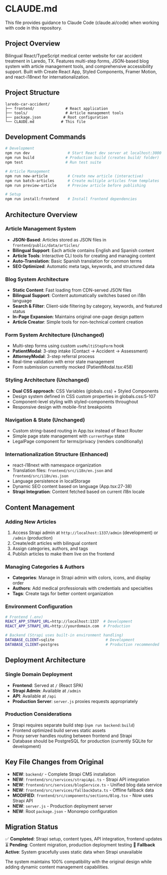 # CLAUDE.md

This file provides guidance to Claude Code (claude.ai/code) when working with code in this repository.

## Project Overview

Bilingual React/TypeScript medical center website for car accident treatment in Laredo, TX. Features multi-step forms, JSON-based blog system with article management tools, and comprehensive accessibility support. Built with Create React App, Styled Components, Framer Motion, and react-i18next for internationalization.

## Project Structure

```
laredo-car-accident/
├── frontend/              # React application
├── tools/                 # Article management tools
├── package.json          # Root configuration
└── CLAUDE.md            # This file
```

## Development Commands

```bash
# Development
npm run dev                 # Start React dev server at localhost:3000
npm run build              # Production build (creates build/ folder)
npm test                   # Run test suite

# Article Management
npm run new-article         # Create new article (interactive)
npm run batch-articles      # Create multiple articles from templates
npm run preview-article     # Preview article before publishing

# Setup
npm run install:frontend    # Install frontend dependencies
```

## Architecture Overview

### Article Management System
- **JSON-Based**: Articles stored as JSON files in `frontend/public/data/articles/`
- **Bilingual Support**: Each article contains English and Spanish content
- **Article Tools**: Interactive CLI tools for creating and managing content
- **Auto-Translation**: Basic Spanish translation for common terms
- **SEO Optimized**: Automatic meta tags, keywords, and structured data

### Blog System Architecture
- **Static Content**: Fast loading from CDN-served JSON files
- **Bilingual Support**: Content automatically switches based on i18n language
- **Search & Filter**: Client-side filtering by category, keywords, and featured status
- **In-Page Expansion**: Maintains original one-page design pattern
- **Article Creator**: Simple tools for non-technical content creation

### Form System Architecture (Unchanged)
- Multi-step forms using custom `useMultiStepForm` hook
- **PatientModal**: 3-step intake (Contact → Accident → Assessment)
- **AttorneyModal**: 3-step referral process
- Real-time validation with error state management
- Form submission currently mocked (PatientModal.tsx:458)

### Styling Architecture (Unchanged)
- **Dual CSS approach**: CSS Variables (globals.css) + Styled Components
- Design system defined in CSS custom properties in globals.css:5-107
- Component-level styling with styled-components throughout
- Responsive design with mobile-first breakpoints

### Navigation & State (Unchanged)
- Custom string-based routing in App.tsx instead of React Router
- Simple page state management with `currentPage` state
- LegalPage component for terms/privacy (renders conditionally)

### Internationalization Structure (Enhanced)
- react-i18next with namespace organization
- Translation files: `frontend/src/i18n/en.json` and `frontend/src/i18n/es.json`
- Language persistence in localStorage
- Dynamic SEO content based on language (App.tsx:27-38)
- **Strapi Integration**: Content fetched based on current i18n locale

## Content Management

### Adding New Articles
1. Access Strapi admin at `http://localhost:1337/admin` (development) or `/admin` (production)
2. Create/edit articles with bilingual content
3. Assign categories, authors, and tags
4. Publish articles to make them live on the frontend

### Managing Categories & Authors
- **Categories**: Manage in Strapi admin with colors, icons, and display order
- **Authors**: Add medical professionals with credentials and specialties
- **Tags**: Create tags for better content organization

### Environment Configuration
```bash
# Frontend (.env)
REACT_APP_STRAPI_URL=http://localhost:1337  # Development
REACT_APP_STRAPI_URL=http://yourdomain.com  # Production

# Backend (Strapi uses built-in environment handling)
DATABASE_CLIENT=sqlite                       # Development
DATABASE_CLIENT=postgres                     # Production recommended
```

## Deployment Architecture

### Single Domain Deployment
- **Frontend**: Served at `/` (React SPA)
- **Strapi Admin**: Available at `/admin`
- **API**: Available at `/api`
- **Production Server**: `server.js` proxies requests appropriately

### Production Considerations
- Strapi requires separate build step (`npm run backend:build`)
- Frontend optimized build serves static assets
- Proxy server handles routing between frontend and Strapi
- Database should be PostgreSQL for production (currently SQLite for development)

## Key File Changes from Original

- **NEW**: `backend/` - Complete Strapi CMS installation
- **NEW**: `frontend/src/services/strapiApi.ts` - Strapi API integration
- **NEW**: `frontend/src/services/blogService.ts` - Unified blog data service
- **NEW**: `frontend/src/services/fallbackData.ts` - Offline fallback data
- **MODIFIED**: `frontend/src/components/sections/Blog.tsx` - Now uses Strapi API
- **NEW**: `server.js` - Production deployment server
- **NEW**: Root `package.json` - Monorepo configuration

## Migration Status

✅ **Completed**: Strapi setup, content types, API integration, frontend updates
⏳ **Pending**: Content migration, production deployment testing
🔄 **Fallback Active**: System gracefully uses static data when Strapi unavailable

The system maintains 100% compatibility with the original design while adding dynamic content management capabilities.